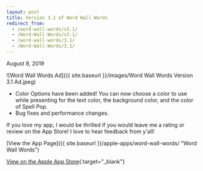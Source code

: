 ```yaml
---
layout: post
title: Version 3.1 of Word Wall Words
redirect_from:
  - /word-wall-words/v3.1/
  - /Word-Wall-Words/v3.1/
  - /word-wall-words/3.1/
  - /Word-Wall-Words/3.1/
---
```


August 8, 2019

![Word Wall Words Ad]({{ site.baseurl }}/images/Word Wall Words Version 3.1 Ad.jpeg)

- Color Options have been added! You can now choose a color to use while presenting for the text color, the background color, and the color of Spell Pop.
- Bug fixes and performance changes.

If you love my app, I would be thrilled if you would leave me a rating or review on the App Store! I love to hear feedback from y'all!

[View the App Page]({{ site.baseurl }}/apple-apps/word-wall-words/  "Word Wall Words")

[View on the Apple App Store](https://apps.apple.com/app/apple-store/id1448109625 "Apple App Store"){:target="_blank"}

